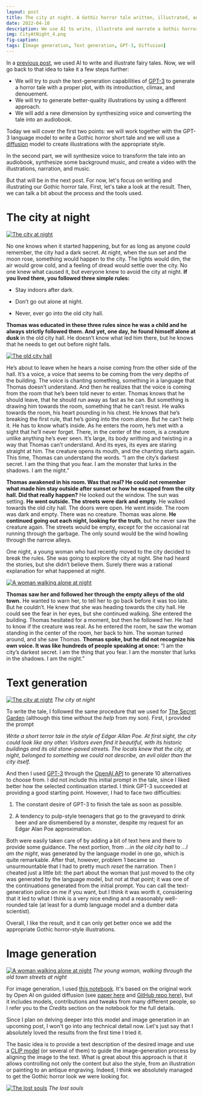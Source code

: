 ```yaml
---
layout: post
title: The city at night. A Gothic horror tale written, illustrated, and narrated by AI (part I).
date: 2022-04-10
description: We use AI to write, illustrate and narrate a Gothic horror audiobook
img: CityAtNight_4.png
fig-caption: 
tags: [Image generation, Text generation, GPT-3, Diffusion]
---
```


In a [previous post](https://robertofont.github.io/IllustratedFairyTales/), we used AI to write and illustrate fairy tales. Now, we will go back to that idea to take it a few steps further:

- We will try to push the text-generation capabilities of [GPT-3](https://github.com/openai/gpt-3) to generate a horror tale with a proper plot, with its introduction, climax, and denouement.
- We will try to generate better-quality illustrations by using a different approach.
- We will add a new dimension by synthesizing voice and converting the tale into an audiobook.

Today we will cover the first two points: we will work together with the GPT-3 language model to write a Gothic horror short tale and we will use a [diffusion](https://arxiv.org/abs/2105.05233) model to create illustrations with the appropriate style.

In the second part, we will synthesize voice to transform the tale into an audiobook, synthesize some background music, and create a video with the illustrations, narration, and music.

But that will be in the next post. For now, let's focus on writing and illustrating our Gothic horror tale. First, let's take a look at the result. Then, we can talk a bit about the process and the tools used.

# The city at night

[![The city at night]({{site.baseurl}}/assets/img/2022-04-10-TheCityAtNight_partI/CityAtNight_1.png)]({{site.baseurl}}/assets/img/2022-04-10-TheCityAtNight_partI/CityAtNight_1.png)

No one knows when it started happening, but for as long as anyone could remember, the city had a dark secret. 
At night, when the sun set and the moon rose, something would happen to the city. The lights would dim, the air would grow cold, and a feeling of dread would settle over the city. 
No one knew what caused it, but everyone knew to avoid the city at night. **If you lived there, you followed three simple rules:**

- Stay indoors after dark.

- Don’t go out alone at night.

- Never, ever go into the old city hall.

**Thomas was educated in these three rules since he was a child and he always strictly followed them. And yet, one day, he found himself alone at dusk** in the old city hall. He doesn’t know what led him there, but he knows that he needs to get out before night falls.

[![The old city hall]({{site.baseurl}}/assets/img/2022-04-10-TheCityAtNight_partI/CityHall_1.png)]({{site.baseurl}}/assets/img/2022-04-10-TheCityAtNight_partI/CityHall_1.png)

He’s about to leave when he hears a noise coming from the other side of the hall. It’s a voice, a voice that seems to be coming from the very depths of the building. The voice is chanting something, something in a language that Thomas doesn’t understand. And then he realizes that the voice is coming from the room that he’s been told never to enter.
Thomas knows that he should leave, that he should run away as fast as he can. But something is drawing him towards the room, something that he can’t resist. He walks towards the room, his heart pounding in his chest. He knows that he’s breaking the first rule, that he’s going into the room alone. But he can’t help it. He has to know what’s inside.
As he enters the room, he’s met with a sight that he’ll never forget. There, in the center of the room, is a creature unlike anything he’s ever seen. It’s large, its body writhing and twisting in a way that Thomas can’t understand. And its eyes, its eyes are staring straight at him.
The creature opens its mouth, and the chanting starts again. This time, Thomas can understand the words. 
“I am the city’s darkest secret. I am the thing that you fear. I am the monster that lurks in the shadows. I am the night.”

**Thomas awakened in his room. Was that real? He could not remember what made him stay outside after sunset or how he escaped from the city hall. Did that really happen?** He looked out the window. The sun was setting. **He went outside. The streets were dark and empty.** He walked towards the old city hall. The doors were open. He went inside. The room was dark and empty. There was no creature. Thomas was alone. **He continued going out each night, looking for the truth**, but he never saw the creature again. The streets would be empty, except for the occasional rat running through the garbage. The only sound would be the wind howling through the narrow alleys.

One night, a young woman who had recently moved to the city decided to break the rules. She was going to explore the city at night. 
She had heard the stories, but she didn’t believe them. Surely there was a rational explanation for what happened at night.

[![A woman walking alone at night]({{site.baseurl}}/assets/img/2022-04-10-TheCityAtNight_partI/WomanWalking_1.png)]({{site.baseurl}}/assets/img/2022-04-10-TheCityAtNight_partI/WomanWalking_1.png)

**Thomas saw her and followed her through the empty alleys of the old town.** He wanted to warn her, to tell her to go back before it was too late. But he couldn’t. He knew that she was heading towards the city hall. He could see the fear in her eyes, but she continued walking. She entered the building. Thomas hesitated for a moment, but then he followed her. He had to know if the creature was real. 
As he entered the room, he saw the woman standing in the center of the room, her back to him. The woman turned around, and she saw Thomas. **Thomas spoke, but he did not recognize his own voice. It was like hundreds of people speaking at once:** “I am the city’s darkest secret. I am the thing that you fear. I am the monster that lurks in the shadows. I am the night.”

# Text generation

[![The city at night]({{site.baseurl}}/assets/img/2022-04-10-TheCityAtNight_partI/CityAtNight_2.png)]({{site.baseurl}}/assets/img/2022-04-10-TheCityAtNight_partI/CityAtNight_2.png)
*The city at night*

To write the tale, I followed the same procedure that we used for [The Secret Garden](https://robertofont.github.io/IllustratedFairyTales) (although this time without the *help* from my son).  First, I provided the prompt

*Write a short terror tale in the style of Edgar Allan Poe.
At first sight, the city could look like any other. Visitors even find it beautiful, with its historic buildings and its old stone-paved streets.
The locals knew that the city, at night, belonged to something we could not describe, an evil older than the city itself.*

And then I used [GPT-3](https://github.com/openai/gpt-3) through the [OpenAI API](https://openai.com/api/) to generate 10 alternatives to choose from. I did not include this initial prompt in the tale, since I liked better how the selected continuation started. I think GPT-3 succeeded at providing a good starting point. However, I had to face two difficulties:

1. The constant desire of GPT-3 to finish the tale as soon as possible.

2. A tendency to pulp-style teenagers that go to the graveyard to drink beer and are dismembered by a monster, despite my request for an Edgar Alan Poe approximation.

Both were easily taken care of by adding a bit of text here and there to provide some guidance. The next portion, from *...in the old city hall* to *...I am the night*, was generated by the language model in one go, which is quite remarkable. After that, however, problem 1 became so unsurmountable that I had to pretty much *reset* the narration. Then I cheated just a little bit: the part about the woman that just moved to the city was generated by the language model, but not at that point; it was one of the continuations generated from the initial prompt. You can call the text-generation police on me if you want, but I think it was worth it, considering that it led to what I think is a very nice ending and a reasonably well-rounded tale (at least for a dumb language model and a dumber data scientist).

Overall, I like the result, and it can only get better once we add the appropriate Gothic horror-style illustrations.

# Image generation

[![A woman walking alone at night]({{site.baseurl}}/assets/img/2022-04-10-TheCityAtNight_partI/WomanWalking_2.png)]({{site.baseurl}}/assets/img/2022-04-10-TheCityAtNight_partI/WomanWalking_2.png)
*The young woman, walking through the old town streets at night*

For image generation, I used [this notebook](https://colab.research.google.com/github/alembics/disco-diffusion/blob/main/Disco_Diffusion.ipynb). It's based on the original work by Open AI on guided diffusion (see [paper here](https://arxiv.org/abs/2105.05233) and [GitHub repo here](https://github.com/openai/guided-diffusion)), but it includes models, contributions and tweaks from many different people, so I refer you to the *Credits* section on the notebook for the full details.

Since I plan on delving deeper into this model and image generation in an upcoming post, I won't go into any technical detail now. Let's just say that I absolutely loved the results from the first time I tried it.

The basic idea is to provide a text description of the desired image and use a [CLIP model](https://github.com/openai/CLIP) (or several of them) to guide the image-generation process by aligning the image to the text. What is great about this approach is that it allows controlling not only the content but also the style, from an illustration or painting to an antique engraving. Indeed, I think we absolutely managed to get the Gothic horror look we were looking for.

[![The lost souls]({{site.baseurl}}/assets/img/2022-04-10-TheCityAtNight_partI/LostSouls_1.png)]({{site.baseurl}}/assets/img/2022-04-10-TheCityAtNight_partI/LostSouls_1.png)
*The lost souls*
